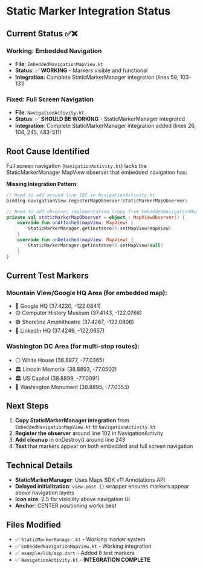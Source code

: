 # Static Marker Integration Status

## Current Status ✅❌

### Working: Embedded Navigation
- **File**: `EmbeddedNavigationMapView.kt`
- **Status**: ✅ **WORKING** - Markers visible and functional
- **Integration**: Complete StaticMarkerManager integration (lines 58, 103-131)

### Fixed: Full Screen Navigation  
- **File**: `NavigationActivity.kt`
- **Status**: ✅ **SHOULD BE WORKING** - StaticMarkerManager integrated
- **Integration**: Complete StaticMarkerManager integration added (lines 26, 104, 245, 483-511)

## Root Cause Identified

Full screen navigation (`NavigationActivity.kt`) lacks the StaticMarkerManager MapView observer that embedded navigation has:

**Missing Integration Pattern:**
```kotlin
// Need to add around line 102 in NavigationActivity.kt
binding.navigationView.registerMapObserver(staticMarkerMapObserver)

// Need to add observer implementation (copy from EmbeddedNavigationMapView.kt lines 103-131)
private val staticMarkerMapObserver = object : MapViewObserver() {
    override fun onAttached(mapView: MapView) {
        StaticMarkerManager.getInstance().setMapView(mapView)
    }
    override fun onDetached(mapView: MapView) {
        StaticMarkerManager.getInstance().setMapView(null)
    }
}
```

## Current Test Markers

### Mountain View/Google HQ Area (for embedded map):
- 🔴 Google HQ (37.4220, -122.0841)
- 🟡 Computer History Museum (37.4143, -122.0768)  
- 🟢 Shoreline Amphitheatre (37.4267, -122.0806)
- 🔵 LinkedIn HQ (37.4249, -122.0657)

### Washington DC Area (for multi-stop routes):
- ⚪ White House (38.8977, -77.0365)
- 🏛️ Lincoln Memorial (38.8893, -77.0502)
- 🏛️ US Capitol (38.8899, -77.0091)
- 🗼 Washington Monument (38.8895, -77.0353)

## Next Steps

1. **Copy StaticMarkerManager integration** from `EmbeddedNavigationMapView.kt` to `NavigationActivity.kt`
2. **Register the observer** around line 102 in NavigationActivity
3. **Add cleanup** in onDestroy() around line 243
4. **Test** that markers appear on both embedded and full screen navigation

## Technical Details

- **StaticMarkerManager**: Uses Maps SDK v11 Annotations API
- **Delayed initialization**: `view.post {}` wrapper ensures markers appear above navigation layers
- **Icon size**: 2.5 for visibility above navigation UI
- **Anchor**: CENTER positioning works best

## Files Modified
- ✅ `StaticMarkerManager.kt` - Working marker system
- ✅ `EmbeddedNavigationMapView.kt` - Working integration  
- ✅ `example/lib/app.dart` - Added 8 test markers
- ✅ `NavigationActivity.kt` - **INTEGRATION COMPLETE**